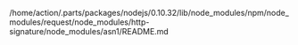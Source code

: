 /home/action/.parts/packages/nodejs/0.10.32/lib/node_modules/npm/node_modules/request/node_modules/http-signature/node_modules/asn1/README.md